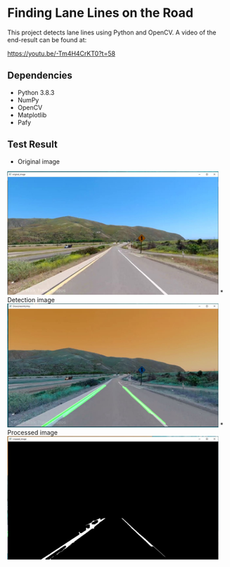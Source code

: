 # Finding Lane Lines on the Road

This project detects lane lines using Python and OpenCV. A video of the end-result can be found at:

https://youtu.be/-Tm4H4CrKT0?t=58


## Dependencies
* Python 3.8.3
* NumPy
* OpenCV
* Matplotlib
* Pafy

## Test Result
 * Original image
 <img src="https://github.com/moonseobHwang/OpenCV_Python/blob/main/Github_img/Original_image.JPG" width="480" alt="Combined Image" />
 * Detection image
 <img src="https://github.com/moonseobHwang/OpenCV_Python/blob/main/Github_img/DrawLineimMyWay.JPG" width="480" alt="Combined Image" />
 * Processed image
 <img src="https://github.com/moonseobHwang/OpenCV_Python/blob/main/Github_img/cropped_image1.JPG" width="480" alt="Combined Image" />


